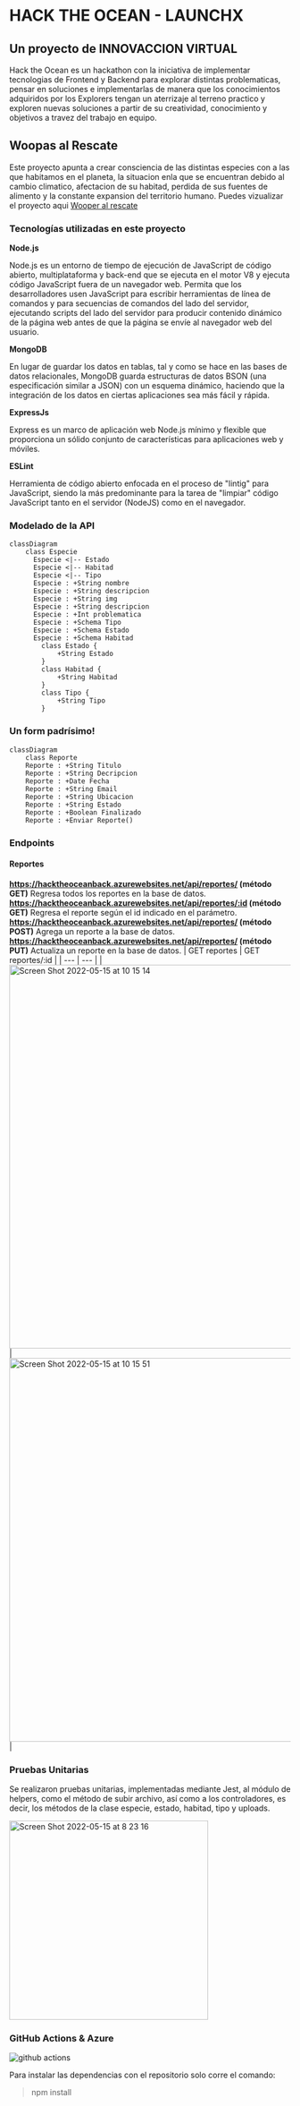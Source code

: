 # HACK THE OCEAN - LAUNCHX
## Un proyecto de INNOVACCION VIRTUAL

Hack the Ocean es un hackathon con la iniciativa de implementar tecnologias de Frontend y Backend para explorar distintas problematicas, pensar en soluciones e implementarlas de manera que los conocimientos adquiridos por los Explorers tengan un aterrizaje al terreno practico y exploren nuevas soluciones a partir de su creatividad, conocimiento y objetivos a travez del trabajo en equipo.

## Woopas al Rescate 
Este proyecto apunta a crear consciencia de las distintas especies con a las que habitamos en el planeta, la situacion enla que se encuentran debido al cambio climatico, afectacion de su habitad, perdida de sus fuentes de alimento y la constante expansion del territorio humano.
Puedes vizualizar el proyecto aqui [Wooper al rescate](https://hacktheocean.azurewebsites.net/)

### Tecnologías utilizadas en este proyecto

**Node.js**

Node.js es un entorno de tiempo de ejecución de JavaScript de código abierto, multiplataforma y back-end que se ejecuta en el motor V8 y ejecuta código JavaScript fuera de un navegador web. Permita que los desarrolladores usen JavaScript para escribir herramientas de línea de comandos y para secuencias de comandos del lado del servidor, ejecutando scripts del lado del servidor para producir contenido dinámico de la página web antes de que la página se envíe al navegador web del usuario.

**MongoDB**

En lugar de guardar los datos en tablas, tal y como se hace en las bases de datos relacionales, MongoDB guarda estructuras de datos BSON (una especificación similar a JSON) con un esquema dinámico, haciendo que la integración de los datos en ciertas aplicaciones sea más fácil y rápida.

**ExpressJs**

Express es un marco de aplicación web Node.js mínimo y flexible que proporciona un sólido conjunto de características para aplicaciones web y móviles.

**ESLint**

Herramienta de código abierto enfocada en el proceso de "lintig" para JavaScript, siendo la más predominante para la tarea de "limpiar" código JavaScript tanto en el servidor (NodeJS) como en el navegador.

### Modelado de la API

```mermaid
classDiagram 
    class Especie
      Especie <|-- Estado  
      Especie <|-- Habitad  
      Especie <|-- Tipo
      Especie : +String nombre
      Especie : +String descripcion
      Especie : +String img
      Especie : +String descripcion
      Especie : +Int problematica
      Especie : +Schema Tipo
      Especie : +Schema Estado
      Especie : +Schema Habitad
        class Estado {
            +String Estado
        }
        class Habitad {
            +String Habitad
        }
        class Tipo {
            +String Tipo
        }
```
### Un form padrísimo!

```mermaid
classDiagram
    class Reporte
    Reporte : +String Titulo
    Reporte : +String Decripcion
    Reporte : +Date Fecha
    Reporte : +String Email
    Reporte : +String Ubicacion
    Reporte : +String Estado
    Reporte : +Boolean Finalizado
    Reporte : +Enviar Reporte()
```

### Endpoints
#### Reportes
**https://hacktheoceanback.azurewebsites.net/api/reportes/ (método GET)** Regresa todos los reportes en la base de datos.
**https://hacktheoceanback.azurewebsites.net/api/reportes/:id (método GET)** Regresa el reporte según el id indicado en el parámetro.
**https://hacktheoceanback.azurewebsites.net/api/reportes/ (método POST)** Agrega un reporte a la base de datos.
**https://hacktheoceanback.azurewebsites.net/api/reportes/ (método PUT)** Actualiza un reporte en la base de datos.
| GET reportes | GET reportes/:id |
| --- | --- |
|  <img width="686" alt="Screen Shot 2022-05-15 at 10 15 14" src="https://user-images.githubusercontent.com/54159730/168485716-0ea84e7e-6ca8-44e6-a1f3-3e6e21c2deb9.png"> | <img width="686" alt="Screen Shot 2022-05-15 at 10 15 51" src="https://user-images.githubusercontent.com/54159730/168485727-264787f0-abc7-471d-a0e1-f03ae4b56fa0.png"> |

### Pruebas Unitarias
Se realizaron pruebas unitarias, implementadas mediante Jest, al módulo de helpers, como el método de subir archivo, así como a los controladores, es decir, los métodos de la clase especie, estado, habitad, tipo y uploads.

<img width="356" alt="Screen Shot 2022-05-15 at 8 23 16" src="https://user-images.githubusercontent.com/54159730/168480529-6ee7ea50-8d28-41f8-98d0-7e47fc924fac.png">

### GitHub Actions & Azure
![github actions](https://static.gunnarpeipman.com/wp-content/uploads/2020/05/azure-static-web-app.png)


Para instalar las dependencias con el repositorio solo corre el comando:
>npm install
 
